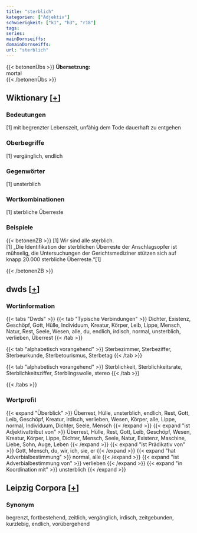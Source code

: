 ```yaml
---
title: "sterblich"
kategorien: ["Adjektiv"]
schwierigkeit: ["k1", "h3", "r18"]
tags:
series:
mainDornseiffs:
domainDornseiffs:
url: "sterblich"
---
```


{{< betonenÜbs >}}
**Übersetzung:**  
mortal  
{{< /betonenÜbs >}}

## Wiktionary [[+](https://de.wiktionary.org/wiki/sterblich)]

### Bedeutungen
[1] mit begrenzter Lebenszeit, unfähig dem Tode dauerhaft zu entgehen  

### Oberbegriffe
[1] vergänglich, endlich  

### Gegenwörter
[1] unsterblich  

### Wortkombinationen
[1] sterbliche Überreste  

### Beispiele
{{< betonenZB >}}
[1] Wir sind alle sterblich.  
[1] „Die Identifikation der sterblichen Überreste der Anschlagsopfer ist mühselig, die Untersuchungen der Gerichtsmediziner stützen sich auf knapp 20.000 sterbliche Überreste.“[1]  

{{< /betonenZB >}}


## dwds [[+](https://www.dwds.de/wb/sterblich)]

### Wortinformation
{{< tabs "Dwds" >}}
{{< tab "Typische Verbindungen" >}}
Dichter, Existenz, Geschöpf, Gott, Hülle, Individuum, Kreatur, Körper, Leib, Lippe, Mensch, Natur, Rest, Seele, Wesen, alle, du, endlich, irdisch, normal, unsterblich, verlieben, Überrest
{{< /tab >}}

{{< tab "alphabetisch vorangehend" >}}
Sterbezimmer, Sterbeziffer, Sterbeurkunde, Sterbetourismus, Sterbetag
{{< /tab >}}

{{< tab "alphabetisch vorangehend" >}}
Sterblichkeit, Sterblichkeitsrate, Sterblichkeitsziffer, Sterblingswolle, stereo
{{< /tab >}}

{{< /tabs >}}

### Wortprofil
{{< expand "Überblick" >}} Überrest, Hülle, unsterblich, endlich, Rest, Gott, Leib, Geschöpf, Kreatur, irdisch, verlieben, Wesen, Körper, alle, Lippe, normal, Individuum, Dichter, Seele, Mensch {{< /expand >}}
{{< expand "ist Adjektivattribut von" >}} Überrest, Hülle, Rest, Gott, Leib, Geschöpf, Wesen, Kreatur, Körper, Lippe, Dichter, Mensch, Seele, Natur, Existenz, Maschine, Liebe, Sohn, Auge, Leben {{< /expand >}}
{{< expand "ist Prädikativ von" >}} Gott, Mensch, du, wir, ich, sie, er {{< /expand >}}
{{< expand "hat Adverbialbestimmung" >}} normal, alle {{< /expand >}}
{{< expand "ist Adverbialbestimmung von" >}} verlieben {{< /expand >}}
{{< expand "in Koordination mit" >}} unsterblich {{< /expand >}}

## Leipzig Corpora [[+](https://corpora.uni-leipzig.de/en/res?word=sterblich&corpusId=deu_newscrawl-public_2018)]


### Synonym
begrenzt, fortbestehend, zeitlich, vergänglich, irdisch, zeitgebunden, kurzlebig, endlich, vorübergehend

